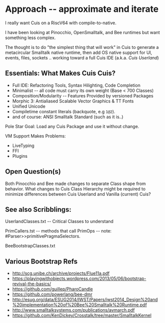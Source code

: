 # Approach -- approximate and iterate

I really want Cuis on a RiscV64 with compile-to-native.

I have been looking at Pinocchio, OpenSmalltalk, and Bee runtimes but
want something less complex.

The thought is to do "the simplest thing that will work" in Cuis
to generate a metacircular Smalltalk native runtime, then add
OS native support for UI, events, files, sockets .. working toward
a full Cuis IDE (a.k.a. _Cuis Userland_)

## Essentials: What Makes Cuis Cuis?

- Full IDE: Refactoring Tools, Syntax Hilighting, Code Completion
- Minimalist -- all code must carry its own weight (Base < 700 Classes)
- Composition/Modularity -- Features Provided by  versioned Packages
- Morphic 3: Antialiased Scalable Vector Graphics & TT Fonts
- Unified Unicode
- Compiletime constant literals (backquote, e.g `1@2`).
- and of course: ANSI Smalltalk Standard (such as it is..)


Pole Star Goal: Load any Cuis Package and use it without change.

VM Support Makes Problems:
 - LiveTyping
 - FFI
 - Plugins

## Open Question(s)

Both Pinocchio and Bee made changes to separate Class shape from behavior.
What changes to Cuis Class Hierarchy might be required to minimize
differences between Cuis Userland and Vanilla (current) Cuis?

## See also Scribblings:

UserlandClasses.txt -- Critical Classes to understand

PrimCallers.tst  -- methods that call PrimOps
  -- note:  #Parser>>primitivePragmaSelectors.

BeeBootstrapClasses.txt

## Various Bootstrap Refs

- http://scg.unibe.ch/archive/projects/Flue11a.pdf
- https://playingwithobjects.wordpress.com/2013/05/06/bootstrap-revival-the-basics/
- https://github.com/guillep/PharoCandle
- https://github.com/powerlang/bee-dmr
- http://esug.org/data/ESUG2014/IWST/Papers/iwst2014_Design%20and%20implementation%20of%20Bee%20Smalltalk%20Runtime.pdf
- http://www.smalltalksystems.com/publications/avmarch.pdf
- https://github.com/KenDickey/Crosstalk/tree/master/SmalltalkKernel
